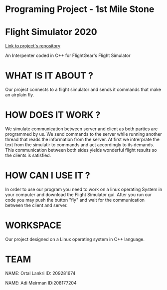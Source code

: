 # Programing Project - 1st Mile Stone
# Flight Simulator 2020

[Link to project's repository](https://github.com/adiM3344/ex3)

An Interpenter coded in C++ for FlightGear's Flight Simulator

# WHAT IS IT ABOUT ?

Our project connects to a flight simulator and sends it commands that make an airplain fly.

# HOW DOES IT WORK ?

We simulate communication between server and client as both parties are programmed by us.
We send commands to the server while running another thread that reads the information from the server.
At first we intrerprate the text from the simulatir to commands and act accordingly to its demands.
This communication between both sides yields wonderful flight results so the clients is satisfied.

# HOW CAN I USE IT ?

In order to use our program you need to work on a linux operating System in your computer and download the
Flight Simulator gui. After you run our code you may push the button "fly" and wait for the communication between
the client and server.

# WORKSPACE

Our project designed on a Linux operating system in C++ language.

# TEAM

NAME: Ortal Lankri
ID: 209281674

NAME: Adi Meirman
ID:208177204

